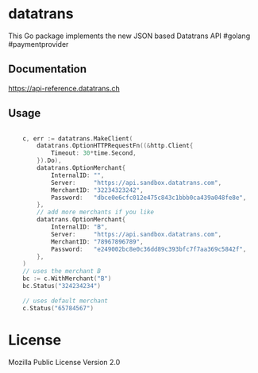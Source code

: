 # datatrans

This Go package implements the new JSON based Datatrans API #golang #paymentprovider

## Documentation

https://api-reference.datatrans.ch

## Usage

```go

	c, err := datatrans.MakeClient(
	    datatrans.OptionHTTPRequestFn((&http.Client{
			Timeout: 30*time.Second,
		}).Do),
	    datatrans.OptionMerchant{
	        InternalID: "",
			Server:     "https://api.sandbox.datatrans.com",
			MerchantID: "32234323242",
			Password:   "dbce0e6cfc012e475c843c1bbb0ca439a048fe8e",
		},
	    // add more merchants if you like
	    datatrans.OptionMerchant{
        	InternalID: "B",
			Server:     "https://api.sandbox.datatrans.com",
			MerchantID: "78967896789",
			Password:   "e249002bc8e0c36dd89c393bfc7f7aa369c5842f",
		},
	)
	// uses the merchant B
	bc := c.WithMerchant("B")
	bc.Status("324234234")
	
	// uses default merchant
	c.Status("65784567")
```

# License

Mozilla Public License Version 2.0
